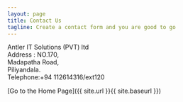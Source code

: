 ```yaml
---
layout: page
title: Contact Us
tagline: Create a contact form and you are good to go
---
```


Antler IT Solutions (PVT) ltd\
Address : NO.170,\
Madapatha Road,\
Piliyandala.\
Telephone:+94 112614316/ext120

[Go to the Home Page]({{ site.url }}{{ site.baseurl }})
